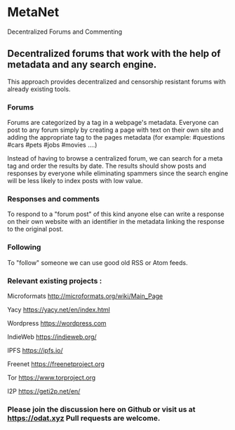 # MetaNet
Decentralized Forums and Commenting

## Decentralized forums that work with the help of metadata and any search engine.
This approach provides decentralized and censorship resistant forums with already existing tools.

### Forums
Forums are categorized by a tag in a webpage's metadata.
Everyone can post to any forum simply by creating a page with text on their own site and adding the appropriate tag to the pages metadata (for example: #questions #cars #pets #jobs #movies ....) 

Instead of having to browse a centralized forum, we can search for a meta tag and order the results by date. The results should show posts and responses by everyone while eliminating spammers since the search engine will be less likely to index posts with low value.

### Responses and comments
To respond to a "forum post" of this kind anyone else can write a response on their own website with an identifier in the metadata linking the response to the original post. 

### Following
To "follow" someone we can use good old RSS or Atom feeds.


### Relevant existing projects : 

Microformats
http://microformats.org/wiki/Main_Page

Yacy
https://yacy.net/en/index.html

Wordpress
https://wordpress.com

IndieWeb
https://indieweb.org/

IPFS
https://ipfs.io/

Freenet
https://freenetproject.org

Tor
https://www.torproject.org

I2P
https://geti2p.net/en/

### Please join the discussion here on Github or visit us at https://odat.xyz Pull requests are welcome.






